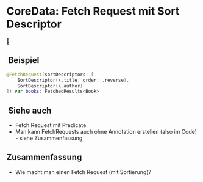 # CoreData: Fetch Request mit Sort Descriptor
🐶

##  Beispiel

```swift
@FetchRequest(sortDescriptors: [
    SortDescriptor(\.title, order: .reverse),
	SortDescriptor(\.author)
]) var books: FetchedResults<Book>
```

##  Siehe auch

- Fetch Request mit Predicate
- Man kann FetchRequests auch ohne Annotation erstellen (also im Code) - siehe Zusammenfassung

## Zusammenfassung
- Wie macht man einen Fetch Request (mit Sortierung)?
